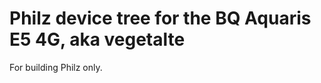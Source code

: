 Philz device tree for the BQ Aquaris E5 4G, aka vegetalte
========================================================

For building Philz only.

